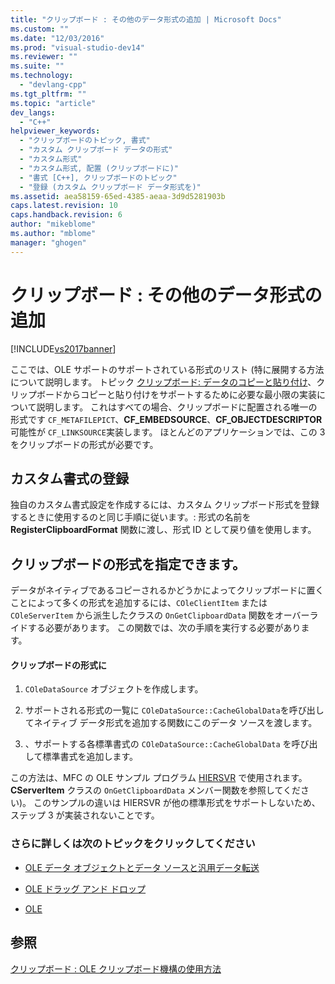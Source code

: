 ```yaml
---
title: "クリップボード : その他のデータ形式の追加 | Microsoft Docs"
ms.custom: ""
ms.date: "12/03/2016"
ms.prod: "visual-studio-dev14"
ms.reviewer: ""
ms.suite: ""
ms.technology: 
  - "devlang-cpp"
ms.tgt_pltfrm: ""
ms.topic: "article"
dev_langs: 
  - "C++"
helpviewer_keywords: 
  - "クリップボードのトピック, 書式"
  - "カスタム クリップボード データの形式"
  - "カスタム形式"
  - "カスタム形式, 配置 (クリップボードに)"
  - "書式 [C++], クリップボードのトピック"
  - "登録 (カスタム クリップボード データ形式を)"
ms.assetid: aea58159-65ed-4385-aeaa-3d9d5281903b
caps.latest.revision: 10
caps.handback.revision: 6
author: "mikeblome"
ms.author: "mblome"
manager: "ghogen"
---
```

# クリップボード : その他のデータ形式の追加
[!INCLUDE[vs2017banner](../assembler/inline/includes/vs2017banner.md)]

ここでは、OLE サポートのサポートされている形式のリスト \(特に展開する方法について説明します。  トピック [クリップボード: データのコピーと貼り付け](../Topic/Clipboard:%20Copying%20and%20Pasting%20Data.md)、クリップボードからコピーと貼り付けをサポートするために必要な最小限の実装について説明します。  これはすべての場合、クリップボードに配置される唯一の形式です `CF_METAFILEPICT`、**CF\_EMBEDSOURCE**、**CF\_OBJECTDESCRIPTOR**可能性が `CF_LINKSOURCE`実装します。  ほとんどのアプリケーションでは、この 3 をクリップボードの形式が必要です。  
  
##  <a name="_core_registering_custom_formats"></a> カスタム書式の登録  
 独自のカスタム書式設定を作成するには、カスタム クリップボード形式を登録するときに使用するのと同じ手順に従います。: 形式の名前を **RegisterClipboardFormat** 関数に渡し、形式 ID として戻り値を使用します。  
  
##  <a name="_core_placing_formats_on_the_clipboard"></a> クリップボードの形式を指定できます。  
 データがネイティブであるコピーされるかどうかによってクリップボードに置くことによって多くの形式を追加するには、`COleClientItem` または `COleServerItem` から派生したクラスの `OnGetClipboardData` 関数をオーバーライドする必要があります。  この関数では、次の手順を実行する必要があります。  
  
#### クリップボードの形式に  
  
1.  `COleDataSource` オブジェクトを作成します。  
  
2.  サポートされる形式の一覧に `COleDataSource::CacheGlobalData`を呼び出してネイティブ データ形式を追加する関数にこのデータ ソースを渡します。  
  
3.  、サポートする各標準書式の `COleDataSource::CacheGlobalData` を呼び出して標準書式を追加します。  
  
 この方法は、MFC の OLE サンプル プログラム [HIERSVR](../top/visual-cpp-samples.md) で使用されます。**CServerItem** クラスの `OnGetClipboardData` メンバー関数を参照してください\)。  このサンプルの違いは HIERSVR が他の標準形式をサポートしないため、ステップ 3 が実装されないことです。  
  
### さらに詳しくは次のトピックをクリックしてください  
  
-   [OLE データ オブジェクトとデータ ソースと汎用データ転送](../mfc/data-objects-and-data-sources-ole.md)  
  
-   [OLE ドラッグ アンド ドロップ](../mfc/drag-and-drop-ole.md)  
  
-   [OLE](../mfc/ole-background.md)  
  
## 参照  
 [クリップボード : OLE クリップボード機構の使用方法](../mfc/clipboard-using-the-ole-clipboard-mechanism.md)